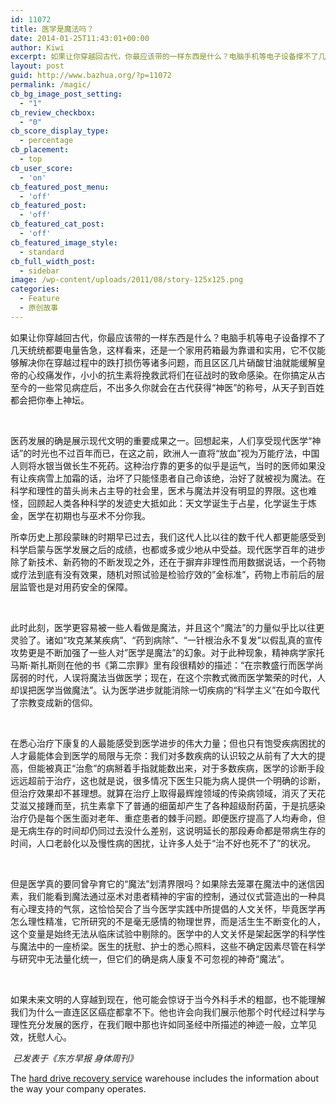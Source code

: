 ```yaml
---
id: 11072
title: 医学是魔法吗？
date: 2014-01-25T11:43:01+00:00
author: Kiwi
excerpt: 如果让你穿越回古代，你最应该带的一样东西是什么？电脑手机等电子设备撑不了几天统统都要电量告急，这样看来，还是一个家用药箱最为靠谱和实用，它不仅能够解决你在穿越过程中的跌打损伤等诸多问题，而且区区几片硝酸甘油就能缓解皇帝的心绞痛发作，小小的抗生素将挽救武将们在征战时的致命感染。在你搞定从古至今的一些常见病症后，不出多久你就会在古代获得“神医”的称号，从天子到百姓都会把你奉上神坛。
layout: post
guid: http://www.bazhua.org/?p=11072
permalink: /magic/
cb_bg_image_post_setting:
  - "1"
cb_review_checkbox:
  - "0"
cb_score_display_type:
  - percentage
cb_placement:
  - top
cb_user_score:
  - 'on'
cb_featured_post_menu:
  - 'off'
cb_featured_post:
  - 'off'
cb_featured_cat_post:
  - 'off'
cb_featured_image_style:
  - standard
cb_full_width_post:
  - sidebar
image: /wp-content/uploads/2011/08/story-125x125.png
categories:
  - Feature
  - 原创故事
---
```

如果让你穿越回古代，你最应该带的一样东西是什么？电脑手机等电子设备撑不了几天统统都要电量告急，这样看来，还是一个家用药箱最为靠谱和实用，它不仅能够解决你在穿越过程中的跌打损伤等诸多问题，而且区区几片硝酸甘油就能缓解皇帝的心绞痛发作，小小的抗生素将挽救武将们在征战时的致命感染。在你搞定从古至今的一些常见病症后，不出多久你就会在古代获得“神医”的称号，从天子到百姓都会把你奉上神坛。

&nbsp;

医药发展的确是展示现代文明的重要成果之一。回想起来，人们享受现代医学“神话”的时光也不过百年而已，在这之前，欧洲人一直将“放血”视为万能疗法，中国人则将水银当做长生不死药。这种治疗靠的更多的似乎是运气，当时的医师如果没有让疾病雪上加霜的话，治坏了只能怪患者自己命该绝，治好了就被视为魔法。在科学和理性的苗头尚未占主导的社会里，医术与魔法并没有明显的界限。这也难怪，回顾起人类各种科学的发迹史大抵如此：天文学诞生于占星，化学诞生于炼金，医学在初期也与巫术不分你我。

所幸历史上那段蒙昧的时期早已过去，我们这代人比以往的数千代人都更能感受到科学启蒙与医学发展之后的成绩，也都或多或少地从中受益。现代医学百年的进步除了新技术、新药物的不断发现之外，还在于摒弃非理性而用数据说话，一个药物或疗法到底有没有效果，随机对照试验是检验疗效的&#8221;金标准&#8221;，药物上市前后的层层监管也是对用药安全的保障。

&nbsp;

此时此刻，医学更容易被一些人看做是魔法，并且这个“魔法”的力量似乎比以往更灵验了。诸如“攻克某某疾病”、“药到病除”、“一针根治永不复发”以假乱真的宣传攻势更是不断加强了一些人对&#8221;医学是魔法&#8221;的幻象。对于此种现象，精神病学家托马斯·斯扎斯则在他的书《第二宗罪》里有段很精妙的描述：“在宗教盛行而医学尚孱弱的时代，人误将魔法当做医学；现在，在这个宗教式微而医学繁荣的时代，人却误把医学当做魔法”。认为医学进步就能消除一切疾病的“科学主义”在如今取代了宗教变成新的信仰。

&nbsp;

在悉心治疗下康复的人最能感受到医学进步的伟大力量；但也只有饱受疾病困扰的人才最能体会到医学的局限与无奈：我们对多数疾病的认识较之从前有了大大的提高，但能被真正“治愈”的病掰着手指就能数出来，对于多数疾病，医学的诊断手段远远超前于治疗，这也就是说，很多情况下医生只能为病人提供一个明确的诊断，但治疗效果却不甚理想。就算在治疗上取得最辉煌领域的传染病领域，消灭了天花艾滋又接踵而至，抗生素拿下了普通的细菌却产生了各种超级耐药菌，于是抗感染治疗仍是每个医生面对老年、重症患者的棘手问题。即便医疗提高了人均寿命，但是无病生存的时间却仍同过去没什么差别，这说明延长的那段寿命都是带病生存的时间，人口老龄化以及慢性病的困扰，让许多人处于“治不好也死不了”的状况。

&nbsp;

但是医学真的要同曾孕育它的“魔法”划清界限吗？如果除去笼罩在魔法中的迷信因素，我们能看到魔法通过巫术对患者精神的宇宙的控制，通过仪式营造出的一种具有心理支持的气氛，这恰恰契合了当今医学实践中所提倡的人文关怀，毕竟医学再怎么理性精准，它所研究的不是毫无感情的物理世界，而是活生生不断变化的人，这个变量是始终无法从临床试验中剔除的。医学中的人文关怀是架起医学的科学性与魔法中的一座桥梁。医生的抚慰、护士的悉心照料，这些不确定因素尽管在科学与研究中无法量化统一，但它们的确是病人康复不可忽视的神奇“魔法”。

&nbsp;

如果未来文明的人穿越到现在，他可能会惊讶于当今外科手术的粗鄙，也不能理解我们为什么一直连区区癌症都拿不下。他也许会向我们展示他那个时代经过科学与理性充分发展的医疗，在我们眼中那也许如同圣经中所描述的神迹一般，立竿见效，抚慰人心。

<address>
   已发表于《东方早报 身体周刊》
</address>

The [hard drive recovery service](http://best-data-recovery.com/about-recovery-services-and-software/data-recovery-services) warehouse includes the information about the way your company operates.
